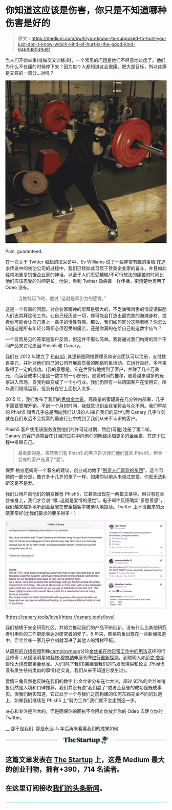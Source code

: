 # 你知道这应该是伤害，你只是不知道哪种伤害是好的

> 原文：<https://medium.com/swlh/you-know-its-supposed-to-hurt-you-just-don-t-know-which-kind-of-hurt-is-the-good-kind-64b9d80d9d81>

当人们开始举重(或做交叉训练)时，一个常见的问题是他们不经意地过度了。他们为什么不在痛的时候停下来？因为每个人都知道这会很痛。肥大是目标，所以疼痛是交易的一部分…对吗？

![](img/9310946dbb32063311c8f049273e10be.png)

Pain, guaranteed.

在一次关于 Twitter 崛起的旧采访中，Ev Williams 说了一些非常有趣的事情:在追求传说中的初创公司的过程中，我们已经如此习惯于赞美企业家的奋斗，并且如此经常地重复饥饿企业家的神话，以至于人们忍受糟糕/不可行想法的痛苦的时间比他们应该忍受的时间更长。他说，看到 Twitter 像病毒一样传播，更清楚地表明了 Odeo 没有。

> 当推特起飞时，他说:“这就是牵引力的感觉。”

这是一个有趣的问题。对企业家精神的崇拜是强大的，不乏油嘴滑舌的俏皮话鼓励人们去崇拜这份工作。让自己经历这一切，你可能会打造出最完美的海滩身材，或者你可能会让自己患上一辈子的慢性背痛。那么，我们如何区分这两者呢？你怎么知道这是所有年轻公司都必须忍受的痛苦，还是你真的在给自己制造数字疝气？

一个显而易见的答案是客户反馈，但这并不那么简单。我将通过我们构建的两个不同产品来讨论原因:Phish5 和 Canary。

我们在 2012 年建立了 [Phish5](https://phish5.com) ,其逻辑是网络管理员和安全团队可以注册，支付数百美元，并针对他们自己的公司开展高质量的网络钓鱼活动。它运行良好，多年来取得了一定的成功。(我的意思是，它在世界各地找到了客户，并赚了几十万美元，而运营成本只是这一数字的一小部分)。随着时间的推移，随着越来越多的玩家进入市场，自我钓鱼变成了一个小行业。我们仍然有一些跨国客户在使用它，所以我们继续运营，但没有在它上面投入太多..

2015 年，我们发布了我们的[思维金丝雀](https://canary.tools)。高质量的蜜罐将在几分钟内部署，几乎不需要管理开销。不到一个月的时间，我就意识到金丝雀将会与众不同。我们早期的 Phish5 销售几乎总是面向我们认识的人(来自我们的前世),而 Canary 几乎立刻就在我们永远不会探索的垂直行业中找到了我们从来不认识的客户。

Phish5 客户使用该服务直到他们的许可证过期，然后(可能)注册了第二轮。Canary 的客户通常会在订阅的过程中向他们的网络添加更多的金丝雀，在这个过程中推销自己。

> 最重要的是，虽然我们有 Phish5 的客户告诉我们他们喜欢 Phish5，但金丝雀的客户充满了“爱”。

保罗·格拉厄姆有一个著名的建议，创业成功始于“[制造人们喜欢的东西](https://genius.com/Paul-graham-lecture-3-counterintuitive-parts-of-startups-and-how-to-have-ideas-annotated)”。这个问题的一部分是，像许多十几岁的孩子一样，如果你以前从未谈过恋爱，你就无法判断这是不是爱。

我们让用户向他们的朋友推荐 Phish5，它甚至出现在一两篇文章中。但只有在金丝雀身上，我们才会说:“哦..这就是爱情的感觉”。电子邮件反馈确实“多愁善感”，我们越来越多地听到金丝雀在安全播客中被亲切地提及。Twitter 上不请自来的反馈非常好(比我们要求的要多得多！)

![](img/2567edc6e1ee71aaf865b2f92aba4c46.png)

[https://canary.tools/love](https://canary.tools/love)

我们植根于安全研究社区，并努力推动我们的产品不断创新。没有什么比其他研究者引用你的工作更能表达对研究者的爱了。5 年来，网络钓鱼出现在一些新闻报道中，但金丝雀一家几乎立刻就溜进了其他人的滑梯甲板。

从[简短的介绍视频](https://www.youtube.com/watch?v=mDnaEmpO1C4)到像[carnolownage](https://twitter.com/carnal0wnage/status/808692967317929984)讨论[金丝雀在他日常工作中的用法](https://www.slideshare.net/chrisgates/open-canary-novahackers)这样的行业传奇；从摇滚明星如[科林·穆林纳](https://twitter.com/collinrm/status/1010150635436732416)伸展令牌[进行重新探测](https://mulliner.org/collin/publications/Detecting_Reverse_Engineering_with_Canaries_CanSecWest2018.pdf)，到聪明人如[迈克·鲁斯](https://twitter.com/MF_Ruth/status/1055953837863841792)谈论[大规模部署金丝雀](https://qconsf.com/sf2018/presentation/taking-canary-out-coal-mine)。人们(除了我们)围绕着我们的鸟发表演讲和论文..Phish5 没有发生任何类似的事情(老实说，我们从来不知道它发生过)。

爱情三角显然也反映在我们的数字上:金丝雀分布在七大洲，超过 95%的金丝雀销售仍然是入境和口碑推荐。我们并没有说“我们赢了”或者金丝雀的成功是既成事实。但我们确实知道，它正处于一个与我们之前构建的任何东西完全不同的轨道上，如果我们继续在 Phish5 上“努力工作”,我们就不会走到这一步。

决心和专注是伟大的，但是确保你的固执不会阻止你放弃你的 Odeo 去建立你的 Twitter。

__
那不是我们..那是永远..5 年后再来看看我们的成果如何

[![](img/308a8d84fb9b2fab43d66c117fcc4bb4.png)](https://medium.com/swlh)

## 这篇文章发表在 [The Startup](https://medium.com/swlh) 上，这是 Medium 最大的创业刊物，拥有+390，714 名读者。

## 在这里订阅接收[我们的头条新闻](http://growthsupply.com/the-startup-newsletter/)。

[![](img/b0164736ea17a63403e660de5dedf91a.png)](https://medium.com/swlh)